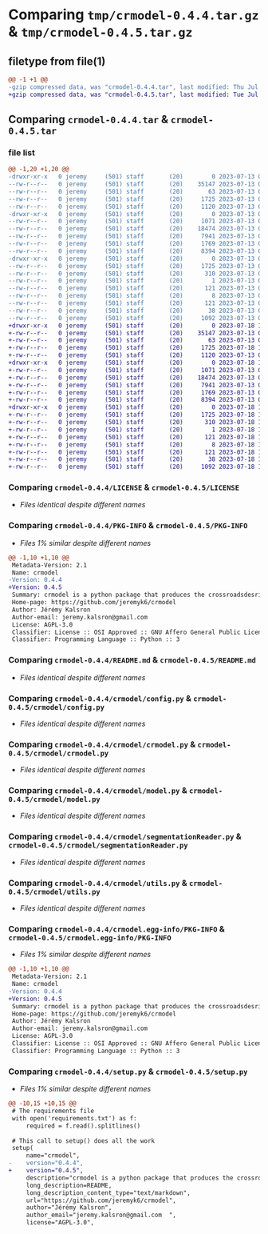 # Comparing `tmp/crmodel-0.4.4.tar.gz` & `tmp/crmodel-0.4.5.tar.gz`

## filetype from file(1)

```diff
@@ -1 +1 @@
-gzip compressed data, was "crmodel-0.4.4.tar", last modified: Thu Jul 13 08:56:40 2023, max compression
+gzip compressed data, was "crmodel-0.4.5.tar", last modified: Tue Jul 18 10:20:00 2023, max compression
```

## Comparing `crmodel-0.4.4.tar` & `crmodel-0.4.5.tar`

### file list

```diff
@@ -1,20 +1,20 @@
-drwxr-xr-x   0 jeremy     (501) staff       (20)        0 2023-07-13 08:56:40.629834 crmodel-0.4.4/
--rw-r--r--   0 jeremy     (501) staff       (20)    35147 2023-07-13 08:43:59.000000 crmodel-0.4.4/LICENSE
--rw-r--r--   0 jeremy     (501) staff       (20)       63 2023-07-13 08:43:59.000000 crmodel-0.4.4/MANIFEST.in
--rw-r--r--   0 jeremy     (501) staff       (20)     1725 2023-07-13 08:56:40.629666 crmodel-0.4.4/PKG-INFO
--rw-r--r--   0 jeremy     (501) staff       (20)     1120 2023-07-13 08:43:59.000000 crmodel-0.4.4/README.md
-drwxr-xr-x   0 jeremy     (501) staff       (20)        0 2023-07-13 08:56:40.628653 crmodel-0.4.4/crmodel/
--rw-r--r--   0 jeremy     (501) staff       (20)     1071 2023-07-13 08:43:59.000000 crmodel-0.4.4/crmodel/config.py
--rw-r--r--   0 jeremy     (501) staff       (20)    18474 2023-07-13 08:43:59.000000 crmodel-0.4.4/crmodel/crmodel.py
--rw-r--r--   0 jeremy     (501) staff       (20)     7941 2023-07-13 08:43:59.000000 crmodel-0.4.4/crmodel/model.py
--rw-r--r--   0 jeremy     (501) staff       (20)     1769 2023-07-13 08:43:59.000000 crmodel-0.4.4/crmodel/segmentationReader.py
--rw-r--r--   0 jeremy     (501) staff       (20)     8394 2023-07-13 08:43:59.000000 crmodel-0.4.4/crmodel/utils.py
-drwxr-xr-x   0 jeremy     (501) staff       (20)        0 2023-07-13 08:56:40.629459 crmodel-0.4.4/crmodel.egg-info/
--rw-r--r--   0 jeremy     (501) staff       (20)     1725 2023-07-13 08:56:40.000000 crmodel-0.4.4/crmodel.egg-info/PKG-INFO
--rw-r--r--   0 jeremy     (501) staff       (20)      310 2023-07-13 08:56:40.000000 crmodel-0.4.4/crmodel.egg-info/SOURCES.txt
--rw-r--r--   0 jeremy     (501) staff       (20)        1 2023-07-13 08:56:40.000000 crmodel-0.4.4/crmodel.egg-info/dependency_links.txt
--rw-r--r--   0 jeremy     (501) staff       (20)      121 2023-07-13 08:56:40.000000 crmodel-0.4.4/crmodel.egg-info/requires.txt
--rw-r--r--   0 jeremy     (501) staff       (20)        8 2023-07-13 08:56:40.000000 crmodel-0.4.4/crmodel.egg-info/top_level.txt
--rw-r--r--   0 jeremy     (501) staff       (20)      121 2023-07-13 08:51:50.000000 crmodel-0.4.4/requirements.txt
--rw-r--r--   0 jeremy     (501) staff       (20)       38 2023-07-13 08:56:40.629883 crmodel-0.4.4/setup.cfg
--rw-r--r--   0 jeremy     (501) staff       (20)     1092 2023-07-13 08:52:04.000000 crmodel-0.4.4/setup.py
+drwxr-xr-x   0 jeremy     (501) staff       (20)        0 2023-07-18 10:20:00.229256 crmodel-0.4.5/
+-rw-r--r--   0 jeremy     (501) staff       (20)    35147 2023-07-13 08:43:59.000000 crmodel-0.4.5/LICENSE
+-rw-r--r--   0 jeremy     (501) staff       (20)       63 2023-07-13 08:43:59.000000 crmodel-0.4.5/MANIFEST.in
+-rw-r--r--   0 jeremy     (501) staff       (20)     1725 2023-07-18 10:20:00.229104 crmodel-0.4.5/PKG-INFO
+-rw-r--r--   0 jeremy     (501) staff       (20)     1120 2023-07-13 08:43:59.000000 crmodel-0.4.5/README.md
+drwxr-xr-x   0 jeremy     (501) staff       (20)        0 2023-07-18 10:20:00.227924 crmodel-0.4.5/crmodel/
+-rw-r--r--   0 jeremy     (501) staff       (20)     1071 2023-07-13 08:43:59.000000 crmodel-0.4.5/crmodel/config.py
+-rw-r--r--   0 jeremy     (501) staff       (20)    18474 2023-07-13 08:43:59.000000 crmodel-0.4.5/crmodel/crmodel.py
+-rw-r--r--   0 jeremy     (501) staff       (20)     7941 2023-07-13 09:11:30.000000 crmodel-0.4.5/crmodel/model.py
+-rw-r--r--   0 jeremy     (501) staff       (20)     1769 2023-07-13 08:43:59.000000 crmodel-0.4.5/crmodel/segmentationReader.py
+-rw-r--r--   0 jeremy     (501) staff       (20)     8394 2023-07-13 08:43:59.000000 crmodel-0.4.5/crmodel/utils.py
+drwxr-xr-x   0 jeremy     (501) staff       (20)        0 2023-07-18 10:20:00.228844 crmodel-0.4.5/crmodel.egg-info/
+-rw-r--r--   0 jeremy     (501) staff       (20)     1725 2023-07-18 10:20:00.000000 crmodel-0.4.5/crmodel.egg-info/PKG-INFO
+-rw-r--r--   0 jeremy     (501) staff       (20)      310 2023-07-18 10:20:00.000000 crmodel-0.4.5/crmodel.egg-info/SOURCES.txt
+-rw-r--r--   0 jeremy     (501) staff       (20)        1 2023-07-18 10:20:00.000000 crmodel-0.4.5/crmodel.egg-info/dependency_links.txt
+-rw-r--r--   0 jeremy     (501) staff       (20)      121 2023-07-18 10:20:00.000000 crmodel-0.4.5/crmodel.egg-info/requires.txt
+-rw-r--r--   0 jeremy     (501) staff       (20)        8 2023-07-18 10:20:00.000000 crmodel-0.4.5/crmodel.egg-info/top_level.txt
+-rw-r--r--   0 jeremy     (501) staff       (20)      121 2023-07-18 10:18:28.000000 crmodel-0.4.5/requirements.txt
+-rw-r--r--   0 jeremy     (501) staff       (20)       38 2023-07-18 10:20:00.229298 crmodel-0.4.5/setup.cfg
+-rw-r--r--   0 jeremy     (501) staff       (20)     1092 2023-07-18 10:19:33.000000 crmodel-0.4.5/setup.py
```

### Comparing `crmodel-0.4.4/LICENSE` & `crmodel-0.4.5/LICENSE`

 * *Files identical despite different names*

### Comparing `crmodel-0.4.4/PKG-INFO` & `crmodel-0.4.5/PKG-INFO`

 * *Files 1% similar despite different names*

```diff
@@ -1,10 +1,10 @@
 Metadata-Version: 2.1
 Name: crmodel
-Version: 0.4.4
+Version: 0.4.5
 Summary: crmodel is a python package that produces the crossroadsdesriber model from OpenStreetMap. See doi.org/10.5194/agile-giss-3-40-2022 for further informations.
 Home-page: https://github.com/jeremyk6/crmodel
 Author: Jérémy Kalsron
 Author-email: jeremy.kalsron@gmail.com  
 License: AGPL-3.0
 Classifier: License :: OSI Approved :: GNU Affero General Public License v3 or later (AGPLv3+)
 Classifier: Programming Language :: Python :: 3
```

### Comparing `crmodel-0.4.4/README.md` & `crmodel-0.4.5/README.md`

 * *Files identical despite different names*

### Comparing `crmodel-0.4.4/crmodel/config.py` & `crmodel-0.4.5/crmodel/config.py`

 * *Files identical despite different names*

### Comparing `crmodel-0.4.4/crmodel/crmodel.py` & `crmodel-0.4.5/crmodel/crmodel.py`

 * *Files identical despite different names*

### Comparing `crmodel-0.4.4/crmodel/model.py` & `crmodel-0.4.5/crmodel/model.py`

 * *Files identical despite different names*

### Comparing `crmodel-0.4.4/crmodel/segmentationReader.py` & `crmodel-0.4.5/crmodel/segmentationReader.py`

 * *Files identical despite different names*

### Comparing `crmodel-0.4.4/crmodel/utils.py` & `crmodel-0.4.5/crmodel/utils.py`

 * *Files identical despite different names*

### Comparing `crmodel-0.4.4/crmodel.egg-info/PKG-INFO` & `crmodel-0.4.5/crmodel.egg-info/PKG-INFO`

 * *Files 1% similar despite different names*

```diff
@@ -1,10 +1,10 @@
 Metadata-Version: 2.1
 Name: crmodel
-Version: 0.4.4
+Version: 0.4.5
 Summary: crmodel is a python package that produces the crossroadsdesriber model from OpenStreetMap. See doi.org/10.5194/agile-giss-3-40-2022 for further informations.
 Home-page: https://github.com/jeremyk6/crmodel
 Author: Jérémy Kalsron
 Author-email: jeremy.kalsron@gmail.com  
 License: AGPL-3.0
 Classifier: License :: OSI Approved :: GNU Affero General Public License v3 or later (AGPLv3+)
 Classifier: Programming Language :: Python :: 3
```

### Comparing `crmodel-0.4.4/setup.py` & `crmodel-0.4.5/setup.py`

 * *Files 1% similar despite different names*

```diff
@@ -10,15 +10,15 @@
 # The requirements file
 with open('requirements.txt') as f:
     required = f.read().splitlines()
 
 # This call to setup() does all the work
 setup(
     name="crmodel",
-    version="0.4.4",
+    version="0.4.5",
     description="crmodel is a python package that produces the crossroadsdesriber model from OpenStreetMap. See doi.org/10.5194/agile-giss-3-40-2022 for further informations.",
     long_description=README,
     long_description_content_type="text/markdown",
     url="https://github.com/jeremyk6/crmodel",
     author="Jérémy Kalsron",
     author_email="jeremy.kalsron@gmail.com  ",
     license="AGPL-3.0",
```

